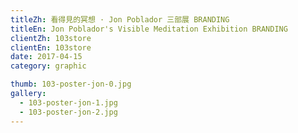 ```yaml
---
titleZh: 看得見的冥想 · Jon Poblador 三部展 BRANDING
titleEn: Jon Poblador's Visible Meditation Exhibition BRANDING
clientZh: 103store
clientEn: 103store
date: 2017-04-15
category: graphic

thumb: 103-poster-jon-0.jpg
gallery:
  - 103-poster-jon-1.jpg
  - 103-poster-jon-2.jpg
---
```

